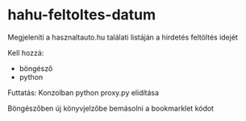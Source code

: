 # hahu-feltoltes-datum
Megjeleníti a hasznaltauto.hu találati listáján a hirdetés feltöltés idejét

Kell hozzá:
- böngésző
- python

Futtatás:
Konzolban
python proxy.py 
elidítása

Böngészőben
új könyvjelzőbe bemásolni a bookmarklet kódot

